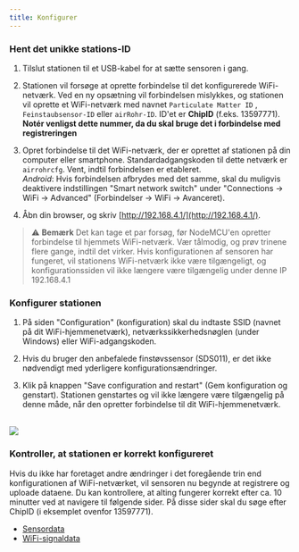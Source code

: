 ```yaml
---
title: Konfigurer
---
```

### Hent det unikke stations-ID
1. Tilslut stationen til et USB-kabel for at sætte sensoren i gang.

2. Stationen vil forsøge at oprette forbindelse til det konfigurerede WiFi-netværk. Ved en ny opsætning vil forbindelsen mislykkes, og stationen vil oprette et WiFi-netværk med navnet `Particulate Matter ID` , `Feinstaubsensor-ID` eller `airRohr-ID`. ID'et er **ChipID** (f.eks. 13597771). **Notér venligst dette nummer, da du skal bruge det i forbindelse med registreringen**

3. Opret forbindelse til det WiFi-netværk, der er oprettet af stationen på din computer eller smartphone. Standardadgangskoden til dette netværk er `airrohrcfg`. Vent, indtil forbindelsen er etableret.<br>*Android*: Hvis forbindelsen afbrydes med det samme, skal du muligvis deaktivere indstillingen "Smart network switch" under "Connections -> WiFi -> Advanced" (Forbindelser -> WiFi -> Avanceret).

4. Åbn din browser, og skriv [http://192.168.4.1/](http://192.168.4.1/).

> ⚠️ **Bemærk** Det kan tage et par forsøg, før NodeMCU'en opretter forbindelse til hjemmets WiFi-netværk. Vær tålmodig, og prøv trinene flere gange, indtil det virker. Hvis konfigurationen af sensoren har fungeret, vil stationens WiFi-netværk ikke være tilgængeligt, og konfigurationssiden vil ikke længere være tilgængelig under denne IP 192.168.4.1

### Konfigurer stationen
1. På siden "Configuration" (konfiguration) skal du indtaste SSID (navnet på dit WiFi-hjemmenetværk), netværkssikkerhedsnøglen (under Windows) eller WiFi-adgangskoden.

2. Hvis du bruger den anbefalede finstøvssensor (SDS011), er det ikke nødvendigt med yderligere konfigurationsændringer.

3. Klik på knappen "Save configuration and restart" (Gem konfiguration og genstart). Stationen genstartes og vil ikke længere være tilgængelig på denne måde, når den opretter forbindelse til dit WiFi-hjemmenetværk.

<br>

<img src="../docs/airrohr_config_initial.jpg" loading="lazy"/>

<br>

### Kontroller, at stationen er korrekt konfigureret
Hvis du ikke har foretaget andre ændringer i det foregående trin end konfigurationen af WiFi-netværket, vil sensoren nu begynde at registrere og uploade dataene. Du kan kontrollere, at alting fungerer korrekt efter ca. 10 minutter ved at navigere til følgende sider. På disse sider skal du søge efter ChipID (i eksemplet ovenfor 13597771).

* [Sensordata](https://www.madavi.de/sensor/graph.php)
* [WiFi-signaldata](https://www.madavi.de/sensor/signal.php)

